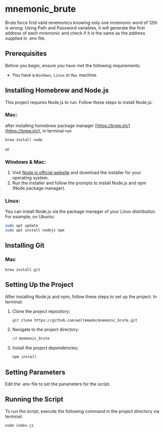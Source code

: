 # mnemonic_brute

Brute force find valid mnemonics knowing only one mnemonic word of 12th is wrong. Using Path and Password variables, it will generate the first address of each mnemonic and check if it is the same as the address supplied in .env file.

## Prerequisites

Before you begin, ensure you have met the following requirements:

- You have a `Windows`, `Linux` or `Mac` machine.

## Installing Homebrew and Node.js

This project requires Node.js to run. Follow these steps to install Node.js:

### Mac:

after installing homebrew package manager [https://brew.sh/](https://brew.sh/), in terminal run

```bash
brew install node
```

or

### Windows & Mac:

1. Visit [Node.js official website](https://nodejs.org/) and download the installer for your operating system.
2. Run the installer and follow the prompts to install Node.js and npm (Node package manager).

### Linux:

You can install Node.js via the package manager of your Linux distribution. For example, on Ubuntu:

```bash
sudo apt update
sudo apt install nodejs npm
```

## Installing Git

### Mac

```
brew install git
```

## Setting Up the Project

After installing Node.js and npm, follow these steps to set up the project. In terminal:

1. Clone the project repository:
   ```bash
   git clone https://github.com/woltemade/mnemonic_brute.git
   ```
2. Navigate to the project directory:
   ```bash
   cd mnemonic_brute
   ```
3. Install the project dependencies:
   ```bash
   npm install
   ```

## Setting Parameters

Edit the .env file to set the parameters for the script.

## Running the Script

To run the script, execute the following command in the project directory via terminal:

```bash
node index.js
```

